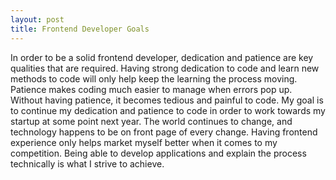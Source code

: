 ```yaml
---
layout: post
title: Frontend Developer Goals
---
```

In order to be a solid frontend developer, dedication and patience are key qualities that are required. Having strong dedication to code and learn new methods to code will only help keep the learning the process moving. Patience makes coding much easier to manage when errors pop up. Without having patience, it becomes tedious and painful to code. My goal is to continue my dedication and patience to code in order to work towards my startup at some point next year. The world continues to change, and technology happens to be on front page of every change. Having frontend experience only helps market myself better when it comes to my competition. Being able to develop applications and explain the process technically is what I strive to achieve.
